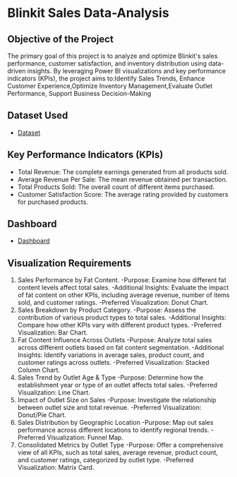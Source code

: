 # Blinkit Sales Data-Analysis
## Objective of the Project
The primary goal of this project is to analyze and optimize Blinkit's sales performance, customer satisfaction, and inventory distribution using data-driven insights. By leveraging Power BI visualizations and key performance indicators (KPIs), the project aims to:Identify Sales Trends, Enhance Customer Experience,Optimize Inventory Management,Evaluate Outlet Performance, Support Business Decision-Making

## Dataset Used
- <a href="https://github.com/ImaduddeenKhan/Data-Analysis-Dashboard/blob/main/BlinkIT%20Grocery%20Data.xlsx">Dataset</a>

## Key Performance Indicators (KPIs)
- Total Revenue: The complete earnings generated from all products sold.
- Average Revenue Per Sale: The mean revenue obtained per transaction.
- Total Products Sold: The overall count of different items purchased.
- Customer Satisfaction Score: The average rating provided by customers for purchased products.

## Dashboard 
- <a href="https://github.com/ImaduddeenKhan/Data-Analysis-Dashboard/blob/main/Screenshot%202025-02-14%20073318.png">Dashboard</a>


## Visualization Requirements
1. Sales Performance by Fat Content.
-Purpose: Examine how different fat content levels affect total sales.
-Additional Insights: Evaluate the impact of fat content on other KPIs, including average revenue, number of items sold, and customer ratings.
-Preferred Visualization: Donut Chart.
2. Sales Breakdown by Product Category.
-Purpose: Assess the contribution of various product types to total sales.
-Additional Insights: Compare how other KPIs vary with different product types.
-Preferred Visualization: Bar Chart.
3. Fat Content Influence Across Outlets
-Purpose: Analyze total sales across different outlets based on fat content segmentation.
-Additional Insights: Identify variations in average sales, product count, and customer ratings across outlets.
-Preferred Visualization: Stacked Column Chart.
4. Sales Trend by Outlet Age & Type
-Purpose: Determine how the establishment year or type of an outlet affects total sales.
-Preferred Visualization: Line Chart.
5. Impact of Outlet Size on Sales
-Purpose: Investigate the relationship between outlet size and total revenue.
-Preferred Visualization: Donut/Pie Chart.
6. Sales Distribution by Geographic Location
-Purpose: Map out sales performance across different locations to identify regional trends.
-Preferred Visualization: Funnel Map.
7. Consolidated Metrics by Outlet Type
-Purpose: Offer a comprehensive view of all KPIs, such as total sales, average revenue, product count, and customer ratings, categorized by outlet type.
-Preferred Visualization: Matrix Card.
